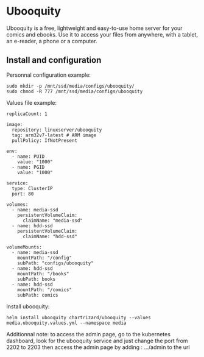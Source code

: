 # Ubooquity

Ubooquity is a free, lightweight and easy-to-use home server for your comics and ebooks. Use it to access your files from anywhere, with a tablet, an e-reader, a phone or a computer.

## Install and configuration

Personnal configuration example:

    sudo mkdir -p /mnt/ssd/media/configs/ubooquity/
    sudo chmod -R 777 /mnt/ssd/media/configs/ubooquity

Values file example:

    replicaCount: 1

    image:
      repository: linuxserver/ubooquity
      tag: arm32v7-latest # ARM image
      pullPolicy: IfNotPresent

    env:
      - name: PUID
        value: "1000"
      - name: PGID
        value: "1000"

    service:
      type: ClusterIP
      port: 80

    volumes:
      - name: media-ssd
        persistentVolumeClaim:
          claimName: "media-ssd"
      - name: hdd-ssd
        persistentVolumeClaim:
          claimName: "hdd-ssd"

    volumeMounts:
      - name: media-ssd
        mountPath: "/config"
        subPath: "configs/ubooquity"
      - name: hdd-ssd
        mountPath: "/books"
        subPath: books
      - name: hdd-ssd
        mountPath: "/comics"
        subPath: comics
      

Install ubooquity:

    helm install ubooquity chartrizard/ubooquity --values media.ubooquity.values.yml --namespace media

Additionnal note:
   to access the admin page, go to the kubernetes dashboard, look for the ubooquity service and just change the port from 2202 to 2203
   then access the admin page by adding :
    .../admin
   to the url









